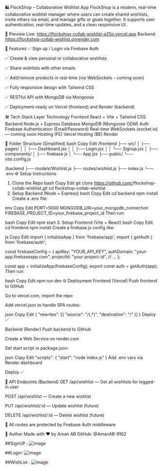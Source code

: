 🛍️ FlockShop – Collaborative Wishlist App
FlockShop is a modern, real-time collaborative wishlist manager where users can create shared wishlists, invite others via email, and manage gifts or goals together. It supports user authentication, real-time updates, and a clean responsive UI.

📸 Preview
Live: https://flockshop-collab-wishlist-q25o.vercel.app
Backend: https://flockshop-collab-wishlist.onrender.com

🚀 Features
✅ Sign up / Login via Firebase Auth

✅ Create & view personal or collaborative wishlists

✅ Share wishlists with other emails

✅ Add/remove products in real-time (via WebSockets – coming soon)

✅ Fully responsive design with Tailwind CSS

✅ RESTful API with MongoDB via Mongoose

✅ Deployment-ready on Vercel (frontend) and Render (backend)

🛠 Tech Stack
Layer	Technology
Frontend	React + Vite + Tailwind CSS
Backend	Node.js + Express
Database	MongoDB (Mongoose ODM)
Auth	Firebase Authentication (Email/Password)
Real-time	WebSockets (socket.io) — coming soon
Hosting (FE)	Vercel
Hosting (BE)	Render

📁 Folder Structure (Simplified)
bash
Copy
Edit
/frontend
  ├── src/
  │   ├── pages/
  │   │   ├── Dashboard.jsx
  │   │   ├── Login.jsx
  │   │   └── Signup.jsx
  │   ├── components/
  │   ├── firebase.js
  │   └── App.jsx
  ├── public/
  └── vite.config.js

/backend
  ├── models/Wishlist.js
  ├── routes/wishlist.js
  ├── index.js
  └── .env
⚙️ Setup Instructions
1. Clone the Repo
bash
Copy
Edit
git clone https://github.com/<your-username>/flockshop-collab-wishlist.git
cd flockshop-collab-wishlist
2. Setup Backend (Node + Express)
bash
Copy
Edit
cd backend
npm install
Create a .env file:

env
Copy
Edit
PORT=5000
MONGODB_URI=your_mongodb_connection
FIREBASE_PROJECT_ID=your_firebase_project_id
Then run:

bash
Copy
Edit
npm start
3. Setup Frontend (Vite + React)
bash
Copy
Edit
cd frontend
npm install
Create a firebase.js config like:

js
Copy
Edit
import { initializeApp } from 'firebase/app';
import { getAuth } from 'firebase/auth';

const firebaseConfig = {
  apiKey: "YOUR_API_KEY",
  authDomain: "your-app.firebaseapp.com",
  projectId: "your-project-id",
  // ...
};

const app = initializeApp(firebaseConfig);
export const auth = getAuth(app);
Then run:

bash
Copy
Edit
npm run dev
🌐 Deployment
Frontend (Vercel)
Push frontend to GitHub

Go to vercel.com, import the repo

Add vercel.json to handle SPA routes:

json
Copy
Edit
{
  "rewrites": [{ "source": "/(.*)", "destination": "/" }]
}
Deploy ✅

Backend (Render)
Push backend to GitHub

Create a Web Service on render.com

Set start script in package.json:

json
Copy
Edit
"scripts": {
  "start": "node index.js"
}
Add .env vars via Render dashboard

Deploy ✅

🧪 API Endpoints (Backend)
GET /api/wishlist — Get all wishlists for logged-in user

POST /api/wishlist — Create a new wishlist

PUT /api/wishlist/:id — Update wishlist (future)

DELETE /api/wishlist/:id — Delete wishlist (future)

🔐 All routes are protected by Firebase Auth middleware

🙌 Author
Made with ❤️ by Aman AB
GitHub: @AmanAB-9162


##SignUP : 
![image](https://github.com/user-attachments/assets/803258f2-02e8-4ff8-bd71-9a2c3618def7)

##Login:
![image](https://github.com/user-attachments/assets/78270c99-359f-4581-9bf1-d6fc18e864c4)

##WishList : 
![image](https://github.com/user-attachments/assets/cfc714c5-a3ed-4667-88af-65dbba1c8f63)


